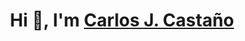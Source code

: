 <h1 align="center">Hi 👋, I'm <a href="https://100rabhcsmc.github.io/Me.io/" target="blank">
Carlos J. Castaño</a></h1>
